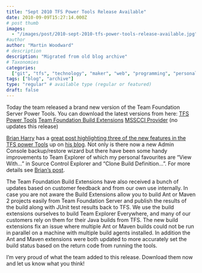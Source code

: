```yaml
---
title: "Sept 2010 TFS Power Tools Release Available"
date: 2010-09-09T15:27:14.000Z
# post thumb
images:
  - "/images/post/2010-sept-2010-tfs-power-tools-release-available.jpg"
#author
author: "Martin Woodward"
# description
description: "Migrated from old blog archive"
# Taxonomies
categories:
  ["git", "tfs", "technology", "maker", "web", "programming", "personal"]
tags: ["blog", "archive"]
type: "regular" # available type (regular or featured)
draft: false
---
```


Today the team released a brand new version of the Team Foundation Server Power Tools. You can download the latest versions from here: [TFS Power Tools](http://visualstudiogallery.msdn.microsoft.com/en-us/c255a1e4-04ba-4f68-8f4e-cd473d6b971f) [Team Foundation Build Extensions](http://visualstudiogallery.msdn.microsoft.com/en-us/2d7c8577-54b8-47ce-82a5-8649f579dcb6) [MSSCCI Provider](http://visualstudiogallery.msdn.microsoft.com/en-us/bce06506-be38-47a1-9f29-d3937d3d88d6) (no updates this release)

[Brian Harry](http://blogs.msdn.com/b/bharry/) has a [great post highlighting three of the new features in the TFS power Tools](http://blogs.msdn.com/b/bharry/archive/2010/09/09/sept-2010-tfs-power-tools-release-available.aspx) up on [his blog](http://blogs.msdn.com/b/bharry/). Not only is there now a new Admin Console backup/restore wizard but there have been some handy improvements to Team Explorer of which my personal favourites are “View With…” in Source Control Explorer and “Clone Build Definition…”. For more details see [Brian’s post](http://blogs.msdn.com/b/bharry/archive/2010/09/09/sept-2010-tfs-power-tools-release-available.aspx).

The Team Foundation Build Extensions have also received a bunch of updates based on customer feedback and from our own use internally. In case you are not aware the Build Extensions allow you to build Ant or Maven 2 projects easily from Team Foundation Server and publish the results of the build along with JUnit test results back to TFS. We use the build extensions ourselves to build Team Explorer Everywhere, and many of our customers rely on them for their Java builds from TFS. The new build extensions fix an issue where multiple Ant or Maven builds could not be run in parallel on a machine with multiple build agents installed. In addition the Ant and Maven extensions were both updated to more accurately set the build status based on the return code from running the tools.

I’m very proud of what the team added to this release. Download them now and let us know what you think!
